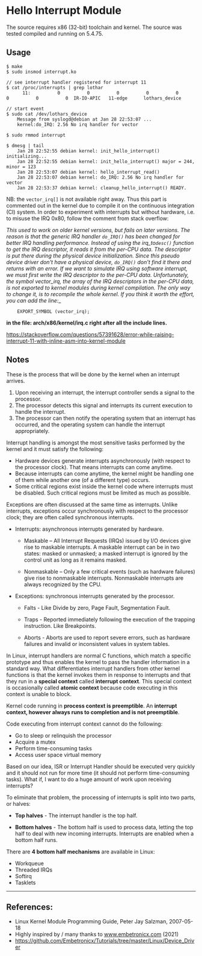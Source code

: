 # Hello Interrupt Module

The source requires x86 (32-bit) toolchain and kernel. The source was tested compiled and running on 5.4.75.  


## Usage

```
$ make
$ sudo insmod interrupt.ko

// see interrupt handler registered for interrupt 11
$ cat /proc/interrupts | grep lothar
      11:          0          0          0          0          0          0          0          0  IR-IO-APIC   11-edge      lothars_device

// start event
$ sudo cat /dev/lothars_device
    Message from syslogd@debian at Jan 28 22:53:07 ...
    kernel:do_IRQ: 2.56 No irq handler for vector

$ sudo rmmod interrupt

$ dmesg | tail
    Jan 28 22:52:55 debian kernel: init_hello_interrupt() initializing...
    Jan 28 22:52:55 debian kernel: init_hello_interrupt() major = 244, minor = 123
    Jan 28 22:53:07 debian kernel: hello_interrupt_read()
    Jan 28 22:53:07 debian kernel: do_IRQ: 2.56 No irq handler for vector
    Jan 28 22:53:37 debian kernel: cleanup_hello_interrupt() READY.

```

NB: the ``vector_irq[]`` is not available right away. Thus this part is commented out in the kernel due to compile it on the continuous integration (CI) system. In order to experiment with interrupts but without hardware, i.e. to misuse the IRQ 0x80, follow the comment from stack overflow:  

__This used to work on older kernel versions, but fails on later versions. The reason is that the generic IRQ handler ``do_IRQ()`` has been changed for better IRQ handling performance. Instead of using the irq_to_``desc()`` function to get the IRQ descriptor, it reads it from the per-CPU data. The descriptor is put there during the physical device initialization. Since this pseudo device driver don't have a physical device, ``do_IRQ()`` don't find it there and returns with an error. If we want to simulate IRQ using software interrupt, we must first write the IRQ descriptor to the per-CPU data. Unfortunately, the symbol vector_irq, the array of the IRQ descriptors in the per-CPU data, is not exported to kernel modules during kernel compilation. The only way to change it, is to recompile the whole kernel. If you think it worth the effort, you can add the line:__  

```
    EXPORT_SYMBOL (vector_irq);
```

__in the file: arch/x86/kernel/irq.c right after all the include lines.__  

https://stackoverflow.com/questions/57391628/error-while-raising-interrupt-11-with-inline-asm-into-kernel-module


## Notes

These is the process that will be done by the kernel when an interrupt arrives.  

1. Upon receiving an interrupt, the interrupt controller sends a signal to the processor.  
2. The processor detects this signal and interrupts its current execution to handle the interrupt.  
3. The processor can then notify the operating system that an interrupt has occurred, and the operating system can handle the interrupt appropriately.  

Interrupt handling is amongst the most sensitive tasks performed by the kernel and it must satisfy the following:

 * Hardware devices generate interrupts asynchronously (with respect to the processor clock). That means interrupts can come anytime.
 * Because interrupts can come anytime, the kernel might be handling one of them while another one (of a different type) occurs.
 * Some critical regions exist inside the kernel code where interrupts must be disabled. Such critical regions must be limited as much as possible.

Exceptions are often discussed at the same time as interrupts. Unlike interrupts, exceptions occur synchronously with respect to the processor clock; they are often called synchronous interrupts.   

 * Interrupts: asynchronous interrupts generated by hardware.  

    * Maskable – All Interrupt Requests (IRQs) issued by I/O devices give rise to maskable interrupts. A maskable interrupt can be in two states: masked or unmasked; a masked interrupt is ignored by the control unit as long as it remains masked.  

    * Nonmaskable – Only a few critical events (such as hardware failures) give rise to nonmaskable interrupts. Nonmaskable interrupts are always recognized by the CPU.  

 * Exceptions: synchronous interrupts generated by the processor.  

    * Falts - Like Divide by zero, Page Fault, Segmentation Fault.  

    * Traps - Reported immediately following the execution of the trapping instruction. Like Breakpoints.  

    * Aborts - Aborts are used to report severe errors, such as hardware failures and invalid or inconsistent values in system tables.  

In Linux, interrupt handlers are normal C functions, which match a specific prototype and thus enables the kernel to pass the handler information in a standard way. What differentiates interrupt handlers from other kernel functions is that the kernel invokes them in response to interrupts and that they run in a **special context** called **interrupt context**. This special context is occasionally called **atomic context** because code executing in this context is unable to block.  

Kernel code running in **process context is preemptible**. An **interrupt context, however always runs to completion and is not preemptible**.

Code executing from interrupt context cannot do the following:

 * Go to sleep or relinquish the processor
 * Acquire a mutex
 * Perform time-consuming tasks
 * Access user space virtual memory


Based on our idea, ISR or Interrupt Handler should be executed very quickly and it should not run for more time (it should not perform time-consuming tasks). What if, I want to do a huge amount of work upon receiving interrupts?  

To eliminate that problem, the processing of interrupts is split into two parts, or halves:  

 * **Top halves** - The interrupt handler is the top half.  

 * **Bottom halves** - The bottom half is used to process data, letting the top half to deal with new incoming interrupts. Interrupts are enabled when a bottom half runs.  


There are **4 bottom half mechanisms** are available in Linux:

 * Workqueue
 * Threaded IRQs
 * Softirq
 * Tasklets

---

## References:

 * Linux Kernel Module Programming Guide, Peter Jay Salzman, 2007-05-18
 * Highly inspired by / many thanks to www.embetronicx.com (2021)
 * https://github.com/Embetronicx/Tutorials/tree/master/Linux/Device_Driver
